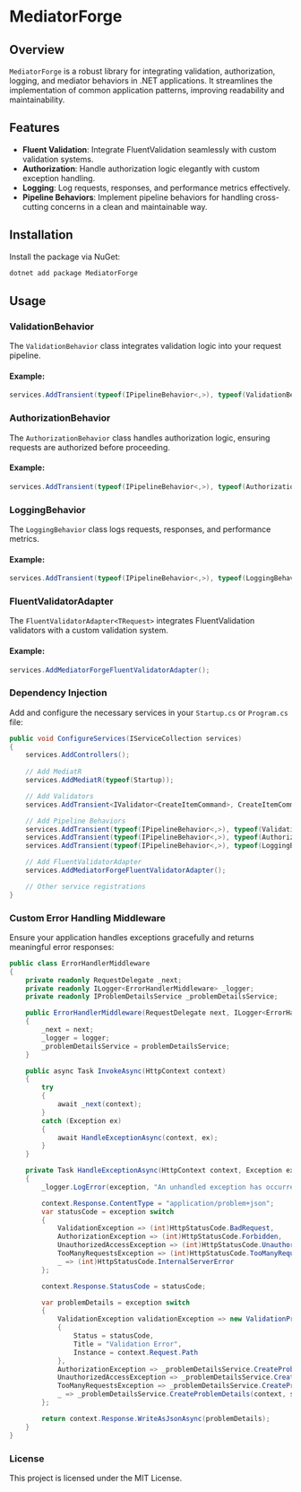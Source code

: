 ﻿# MediatorForge

## Overview

`MediatorForge` is a robust library for integrating validation, authorization, logging, and mediator behaviors in .NET applications. It streamlines the implementation of common application patterns, improving readability and maintainability.

## Features

- **Fluent Validation**: Integrate FluentValidation seamlessly with custom validation systems.
- **Authorization**: Handle authorization logic elegantly with custom exception handling.
- **Logging**: Log requests, responses, and performance metrics effectively.
- **Pipeline Behaviors**: Implement pipeline behaviors for handling cross-cutting concerns in a clean and maintainable way.

## Installation

Install the package via NuGet:

```bash
dotnet add package MediatorForge
```

## Usage

### ValidationBehavior

The `ValidationBehavior` class integrates validation logic into your request pipeline.

#### Example:

```csharp
services.AddTransient(typeof(IPipelineBehavior<,>), typeof(ValidationBehavior<,>));
```

### AuthorizationBehavior

The `AuthorizationBehavior` class handles authorization logic, ensuring requests are authorized before proceeding.

#### Example:

```csharp
services.AddTransient(typeof(IPipelineBehavior<,>), typeof(AuthorizationBehavior<,>));
```

### LoggingBehavior

The `LoggingBehavior` class logs requests, responses, and performance metrics.

#### Example:

```csharp
services.AddTransient(typeof(IPipelineBehavior<,>), typeof(LoggingBehavior<,>));
```

### FluentValidatorAdapter

The `FluentValidatorAdapter<TRequest>` integrates FluentValidation validators with a custom validation system.

#### Example:

```csharp
services.AddMediatorForgeFluentValidatorAdapter();
```

### Dependency Injection

Add and configure the necessary services in your `Startup.cs` or `Program.cs` file:

```csharp
public void ConfigureServices(IServiceCollection services)
{
    services.AddControllers();
    
    // Add MediatR
    services.AddMediatR(typeof(Startup));

    // Add Validators
    services.AddTransient<IValidator<CreateItemCommand>, CreateItemCommandValidator>();

    // Add Pipeline Behaviors
    services.AddTransient(typeof(IPipelineBehavior<,>), typeof(ValidationBehavior<,>));
    services.AddTransient(typeof(IPipelineBehavior<,>), typeof(AuthorizationBehavior<,>));
    services.AddTransient(typeof(IPipelineBehavior<,>), typeof(LoggingBehavior<,>));

    // Add FluentValidatorAdapter
    services.AddMediatorForgeFluentValidatorAdapter();

    // Other service registrations
}
```

### Custom Error Handling Middleware

Ensure your application handles exceptions gracefully and returns meaningful error responses:

```csharp
public class ErrorHandlerMiddleware
{
    private readonly RequestDelegate _next;
    private readonly ILogger<ErrorHandlerMiddleware> _logger;
    private readonly IProblemDetailsService _problemDetailsService;

    public ErrorHandlerMiddleware(RequestDelegate next, ILogger<ErrorHandlerMiddleware> logger, IProblemDetailsService problemDetailsService)
    {
        _next = next;
        _logger = logger;
        _problemDetailsService = problemDetailsService;
    }

    public async Task InvokeAsync(HttpContext context)
    {
        try
        {
            await _next(context);
        }
        catch (Exception ex)
        {
            await HandleExceptionAsync(context, ex);
        }
    }

    private Task HandleExceptionAsync(HttpContext context, Exception exception)
    {
        _logger.LogError(exception, "An unhandled exception has occurred");

        context.Response.ContentType = "application/problem+json";
        var statusCode = exception switch
        {
            ValidationException => (int)HttpStatusCode.BadRequest,
            AuthorizationException => (int)HttpStatusCode.Forbidden,
            UnauthorizedAccessException => (int)HttpStatusCode.Unauthorized,
            TooManyRequestsException => (int)HttpStatusCode.TooManyRequests,
            _ => (int)HttpStatusCode.InternalServerError
        };

        context.Response.StatusCode = statusCode;

        var problemDetails = exception switch
        {
            ValidationException validationException => new ValidationProblemDetails(validationException.Errors)
            {
                Status = statusCode,
                Title = "Validation Error",
                Instance = context.Request.Path
            },
            AuthorizationException => _problemDetailsService.CreateProblemDetails(context, statusCode, "Access Denied", exception.Message, exception),
            UnauthorizedAccessException => _problemDetailsService.CreateProblemDetails(context, statusCode, "Unauthorized", exception.Message, exception),
            TooManyRequestsException => _problemDetailsService.CreateProblemDetails(context, statusCode, "Too Many Requests", exception.Message, exception),
            _ => _problemDetailsService.CreateProblemDetails(context, statusCode, "An unexpected error occurred", exception.Message, exception)
        };

        return context.Response.WriteAsJsonAsync(problemDetails);
    }
}
```

### License

This project is licensed under the MIT License.

